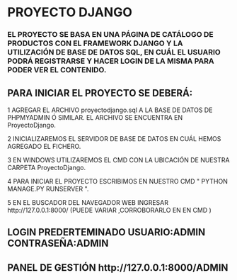 <h1>PROYECTO DJANGO</h1>

<h3>EL PROYECTO SE BASA EN UNA PÁGINA DE CATÁLOGO DE PRODUCTOS CON EL FRAMEWORK DJANGO Y LA UTILIZACIÓN DE BASE DE DATOS SQL, EN CUÁL EL USUARIO PODRÁ REGISTRARSE Y HACER LOGIN DE LA MISMA PARA PODER VER EL CONTENIDO.</h3>

<h2>PARA INICIAR EL PROYECTO SE DEBERÁ:</h2>

<p>  1 AGREGAR EL ARCHIVO proyectodjango.sql A LA BASE DE DATOS DE PHPMYADMIN Ó SIMILAR. EL ARCHIVO SE ENCUENTRA EN ProyectoDjango. </p>

<p>  2 INICIALIZAREMOS EL SERVIDOR DE BASE DE DATOS EN CUÁL HEMOS AGREGADO EL FICHERO. </p>
 
<p>  3 EN WINDOWS UTILIZAREMOS EL CMD CON LA UBICACIÓN DE NUESTRA CARPETA ProyectoDjango. </p>

<p>  4 PARA INICIAR EL PROYECTO ESCRIBIMOS EN NUESTRO CMD "  PYTHON MANAGE.PY RUNSERVER  ". </p>

<p>  5 EN EL BUSCADOR DEL NAVEGADOR WEB INGRESAR http://127.0.0.1:8000/  (PUEDE VARIAR ,CORROBORARLO EN EN CMD ) 

<h2>LOGIN PREDERTEMINADO    USUARIO:ADMIN    CONTRASEÑA:ADMIN </H2>
<h2>PANEL DE GESTIÓN http://127.0.0.1:8000/ADMIN </h2>

